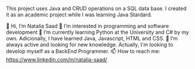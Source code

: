 This project uses Java and CRUD operations on a SQL data base. I created it as an academic project while I was learning Java Stardard.

👋 Hi, I’m Natalia Saad
👀 I’m interested in programming and software development 
🌱 I’m currently learning Python at the University and C# by my own. Adicionally, I have learned Java, Javascript, HTML and CSS.
💞️ I’m always active and looking for new knowledge. Actually, I'm looking to develop myself as a BackEnd Programmer. 
📫 How to reach me: https://www.linkedin.com/in/natalia-saad/
